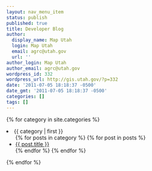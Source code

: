 ```yaml
---
layout: nav_menu_item
status: publish
published: true
title: Developer Blog
author:
  display_name: Map Utah
  login: Map Utah
  email: agrc@utah.gov
  url: ''
author_login: Map Utah
author_email: agrc@utah.gov
wordpress_id: 332
wordpress_url: http://gis.utah.gov/?p=332
date: '2011-07-05 18:18:37 -0500'
date_gmt: '2011-07-05 18:18:37 -0500'
categories: []
tags: []
---
```

{% for category in site.categories %}
  <li><a name="{{ category | first }}">{{ category | first }}</a>
    <ul>
    {% for posts in category %}
      {% for post in posts %}
        <li><a href="{{ post.url }}">{{ post.title }}</a></li>
      {% endfor %}
    {% endfor %}
    </ul>
  </li>
{% endfor %}
